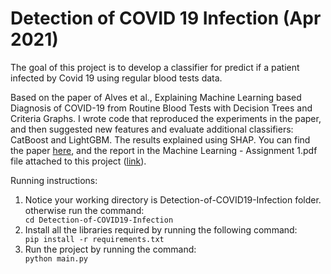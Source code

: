 # Detection of COVID 19 Infection (Apr 2021)
The goal of this project is to develop a classifier for predict if a patient infected by Covid 19 using regular blood tests data.

Based on the paper of Alves et al., Explaining Machine Learning based Diagnosis of COVID-19 from Routine Blood Tests with Decision Trees and Criteria Graphs. I wrote code that reproduced the experiments in the paper, and then suggested new features and evaluate additional classifiers: CatBoost and LightGBM. The results explained using SHAP.
You can find the paper [here](https://www.sciencedirect.com/science/article/pii/S0010482521001293?via%3Dihub), and the report in the Machine Learning - Assignment 1.pdf file attached to this project ([link](https://github.com/MaorSagi/Detection-of-COVID19-Infection/blob/main/Machine%20Learning%20-%20Assignment%201.pdf)).

<p>Running instructions:</p>
<ol>
<li>Notice your working directory is Detection-of-COVID19-Infection folder. otherwise run the command:</li>
<code>cd Detection-of-COVID19-Infection</code>
<li>Install all the libraries required by running the following command:</li>
<code>pip install -r requirements.txt</code>
<li>Run the project by running the command:</li>
<code>python main.py</code>
</ol>
